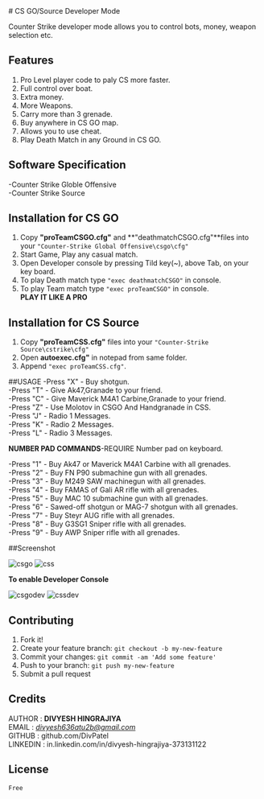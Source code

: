 <snippet>
  <content>
# CS GO/Source Developer Mode

Counter Strike developer mode allows you to control bots, money, weapon selection etc.

## Features

1. Pro Level player code to paly CS more faster.
2. Full control over boat.
3. Extra money.
4. More Weapons.
5. Carry more than 3 grenade.
6. Buy anywhere in CS GO map.
7. Allows you to use cheat.
8. Play Death Match in any Ground in CS GO.

## Software Specification

  -Counter Strike Globle Offensive<br />
  -Counter Strike Source

## Installation for CS GO

1. Copy **"proTeamCSGO.cfg"**  and **"deathmatchCSGO.cfg"**files into your
    `"Counter-Strike Global Offensive\csgo\cfg"`<br />
2. Start Game, Play any casual match.<br />
3. Open Developer console by pressing Tild key(~), above Tab, on your key board.<br />
4. To play Death match type `"exec deathmatchCSGO"` in console.<br />
5. To play Team match type `"exec proTeamCSGO"` in console.<br />
**PLAY IT LIKE A PRO**

## Installation for CS Source

1. Copy **"proTeamCSS.cfg"** files into your
  `"Counter-Strike Source\cstrike\cfg"`<br />
2. Open **autoexec.cfg"** in notepad from same folder.<br />
3. Append `"exec proTeamCSS.cfg"`.

##USAGE
-Press "X" - Buy shotgun.<br />
-Press "T" - Give Ak47,Granade to your friend.<br />
-Press "C" - Give Maverick M4A1 Carbine,Granade to your friend.<br />
-Press "Z" - Use Molotov in CSGO And Handgranade in CSS.<br />
-Press "J" - Radio 1 Messages.<br />
-Press "K" - Radio 2 Messages.<br />
-Press "L" - Radio 3 Messages.<br />

**NUMBER PAD COMMANDS**-REQUIRE Number pad on keyboard.<br />

-Press "1" - Buy Ak47 or Maverick M4A1 Carbine with all grenades.<br />
-Press "2" - Buy FN P90 submachine gun with all grenades.<br />
-Press "3" - Buy M249 SAW machinegun with all grenades.<br />
-Press "4" - Buy FAMAS of Gali AR rifle with all grenades.<br />
-Press "5" - Buy MAC 10 submachine gun with all grenades.<br />
-Press "6" - Sawed-off shotgun or MAG-7 shotgun with all grenades.<br />
-Press "7" - Buy Steyr AUG rifle with all grenades.<br />
-Press "8" - Buy G3SG1 Sniper rifle with all grenades.<br />
-Press "9" - Buy AWP Sniper rifle with all grenades.

##Screenshot


![csgo](https://cloud.githubusercontent.com/assets/10097431/17649359/58811d18-6251-11e6-93e3-1542f3e6ba7e.jpg)
![css](https://cloud.githubusercontent.com/assets/10097431/17649371/b6ad2f8a-6251-11e6-8bcd-f057f5fb6a25.jpg)<br />

**To enable Developer Console**<br />

![csgodev](https://cloud.githubusercontent.com/assets/10097431/17649385/f8ab6f32-6251-11e6-9f05-be79f38c4317.png)
![cssdev](https://cloud.githubusercontent.com/assets/10097431/17649396/2f5ab150-6252-11e6-9090-db0500a7a06f.png)

## Contributing

1. Fork it!
2. Create your feature branch: `git checkout -b my-new-feature`
3. Commit your changes: `git commit -am 'Add some feature'`
4. Push to your branch: `git push my-new-feature`
5. Submit a pull request


## Credits

AUTHOR : **DIVYESH HINGRAJIYA**<br />
EMAIL : *divyesh636atu2b@gmail.com*<br />
GITHUB : github.com/DivPatel<br />
LINKEDIN : in.linkedin.com/in/divyesh-hingrajiya-373131122

## License
	Free

></content>
  <tabTrigger></tabTrigger>
</snippet>
